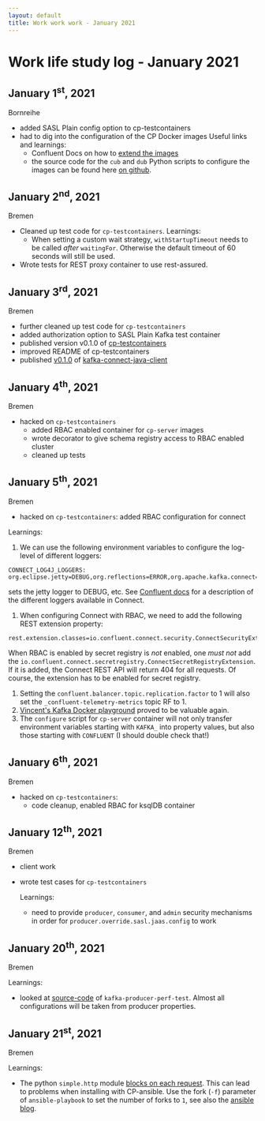 ```yaml
---
layout: default
title: Work work work - January 2021
---
```


# Work life study log - January 2021

## January 1<sup>st</sup>, 2021
Bornreihe
- added SASL Plain config option to cp-testcontainers
- had to dig into the configuration of the CP Docker images
  Useful links and learnings:
  - Confluent Docs on how to [extend the images](https://docs.confluent.io/platform/current/installation/docker/development.html)
  - the source code for the `cub` and `dub` Python scripts to configure the images can be found here [on github](https://github.com/confluentinc/confluent-docker-utils/tree/master/confluent/docker_utils).

## January 2<sup>nd</sup>, 2021
Bremen
- Cleaned up test code for `cp-testcontainers`.
  Learnings:
  - When setting a custom wait strategy, `withStartupTimeout` needs to be called *after* `waitingFor`.
    Otherwise the default timeout of 60 seconds will still be used.
- Wrote tests for REST proxy container to use rest-assured.

## January 3<sup>rd</sup>, 2021
Bremen
- further cleaned up test code for `cp-testcontainers`
- added authorization option to SASL Plain Kafka test container
- published version v0.1.0 of [cp-testcontainers](https://github.com/christophschubert/cp-testcontainers)
- improved README of cp-testcontainers
- published [v0.1.0](https://github.com/christophschubert/kafka-connect-java-client/releases/tag/v0.1.0) of [kafka-connect-java-client](https://github.com/christophschubert/kafka-connect-java-client)

## January 4<sup>th</sup>, 2021
Bremen
- hacked on `cp-testcontainers`
  - added RBAC enabled container for `cp-server` images
  - wrote decorator to give schema registry access to RBAC enabled cluster
  - cleaned up tests

## January 5<sup>th</sup>, 2021
Bremen
- hacked on `cp-testcontainers`: added RBAC configuration for connect

Learnings:
1. We can use the following environment variables to configure the log-level of different loggers:
  ```
  CONNECT_LOG4J_LOGGERS: org.eclipse.jetty=DEBUG,org.reflections=ERROR,org.apache.kafka.connect=DEBUG
  ```
  sets the jetty logger to DEBUG, etc.
  See [Confluent docs](https://docs.confluent.io/platform/current/connect/logging.html) for a description of the different loggers available in Connect.
1. When configuring Connect with RBAC, we need to add the following REST extension property:
  ```
  rest.extension.classes=io.confluent.connect.security.ConnectSecurityExtension
  ```
  When RBAC is enabled by secret registry is *not* enabled, one *must not* add the `io.confluent.connect.secretregistry.ConnectSecretRegistryExtension`.
  If it is added, the Connect REST API will return 404 for all requests.
  Of course, the extension has to be enabled for secret registry.
1. Setting the `confluent.balancer.topic.replication.factor` to 1 will also set the `_confluent-telemetry-metrics` topic RF to 1.
1. [Vincent's Kafka Docker playground](https://github.com/vdesabou/kafka-docker-playground) proved to be valuable again.
1. The `configure` script for `cp-server` container will not only transfer environment variables starting with `KAFKA_` into property values, but also those starting with `CONFLUENT` (I should double check that!)


## January 6<sup>th</sup>, 2021
Bremen
- hacked on `cp-testcontainers`:
  - code cleanup, enabled RBAC for ksqlDB container


## January 12<sup>th</sup>, 2021
Bremen
- client work
- wrote test cases for `cp-testcontainers`

  Learnings:
  - need to provide `producer`, `consumer`, and `admin` security mechanisms in order for `producer.override.sasl.jaas.config` to work

## January 20<sup>th</sup>, 2021
Bremen

Learnings:
* looked at [source-code](https://github.com/apache/kafka/blob/2.7/tools/src/main/java/org/apache/kafka/tools/ProducerPerformance.java) of `kafka-producer-perf-test`. Almost all configurations will be taken from producer properties.


## January 21<sup>st</sup>, 2021
Bremen

Learnings:
- The python `simple.http` module [blocks on each request](https://stackoverflow.com/questions/48308487/can-python-m-http-server-be-configured-to-handle-concurrent-requests).
This can lead to problems when installing with CP-ansible.
Use the fork (`-f`) parameter of `ansible-playbook` to set the number of forks to `1`, see also the [ansible blog](https://www.ansible.com/blog/ansible-performance-tuning).
